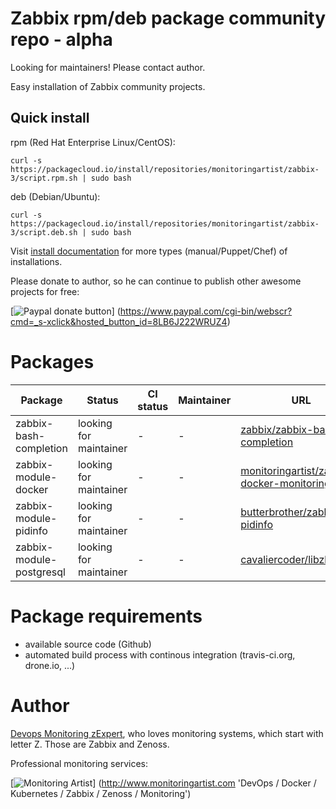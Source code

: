 # Zabbix rpm/deb package community repo - alpha

Looking for maintainers! Please contact author.

Easy installation of Zabbix community projects.

## Quick install

rpm (Red Hat Enterprise Linux/CentOS):

    curl -s https://packagecloud.io/install/repositories/monitoringartist/zabbix-3/script.rpm.sh | sudo bash

deb (Debian/Ubuntu):

    curl -s https://packagecloud.io/install/repositories/monitoringartist/zabbix-3/script.deb.sh | sudo bash

Visit [install documentation](https://packagecloud.io/monitoringartist/zabbix-3/install) for more types (manual/Puppet/Chef) of installations.

Please donate to author, so he can continue to publish other awesome projects 
for free:

[![Paypal donate button](http://jangaraj.com/img/github-donate-button02.png)]
(https://www.paypal.com/cgi-bin/webscr?cmd=_s-xclick&hosted_button_id=8LB6J222WRUZ4)

# Packages

| Package | Status | CI status | Maintainer | URL |
| ------- | ------ | --------- | ---------- | --- |
| zabbix-bash-completion | looking for maintainer | - | - | [zabbix/zabbix-bash-completion](https://github.com/zabbix/zabbix-bash-completion) |
| zabbix-module-docker | looking for maintainer | - | - | [monitoringartist/zabbix-docker-monitoring](https://github.com/monitoringartist/zabbix-docker-monitoring) |
| zabbix-module-pidinfo | looking for maintainer | - | - | [butterbrother/zabbix-pidinfo](https://github.com/butterbrother/zabbix-pidinfo) |
| zabbix-module-postgresql | looking for maintainer | - | - | [cavaliercoder/libzbxpgsql](https://github.com/cavaliercoder/libzbxpgsql) |

# Package requirements

* available source code (Github)
* automated build process with continous integration (travis-ci.org, drone.io, ...)

# Author

[Devops Monitoring zExpert](http://www.jangaraj.com 'DevOps / Docker / Kubernetes / Zabbix / Zenoss / Monitoring'), 
who loves monitoring systems, which start with letter Z. 
Those are Zabbix and Zenoss.

Professional monitoring services:

[![Monitoring Artist](http://monitoringartist.com/img/github-monitoring-artist-logo.jpg)]
(http://www.monitoringartist.com 'DevOps / Docker / Kubernetes / Zabbix / Zenoss / Monitoring')
